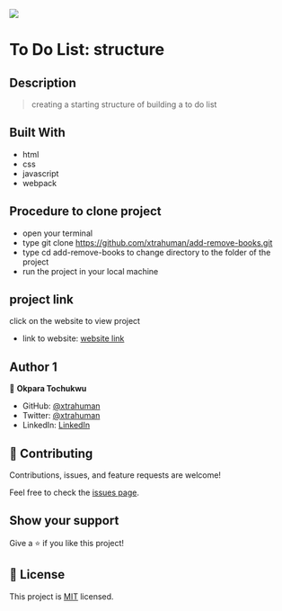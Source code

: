![](https://img.shields.io/badge/Microverse-blueviolet)

# To Do List: structure

## Description
> creating a starting structure of building a to do list


## Built With

- html
- css
- javascript
- webpack

## Procedure to clone project
- open your terminal
- type git clone https://github.com/xtrahuman/add-remove-books.git
- type cd add-remove-books to change directory to the folder of the project
- run the project in your local machine

## project link
click on the website to view project

- link to website: [website link](https://xtrahuman.github.io/add-remove-books/)

## Author 1

👤 **Okpara Tochukwu**

- GitHub: [@xtrahuman](https://github.com/xtrahuman)
- Twitter: [@xtrahuman](https://twitter.com/xtrahuman)
- LinkedIn: [LinkedIn](https://linkedin.com/in/tochukwu-okpara-449528197)


## 🤝 Contributing

Contributions, issues, and feature requests are welcome!

Feel free to check the [issues page](../../issues/).

## Show your support

Give a ⭐️ if you like this project!


## 📝 License

This project is [MIT](./MIT.md) licensed.

